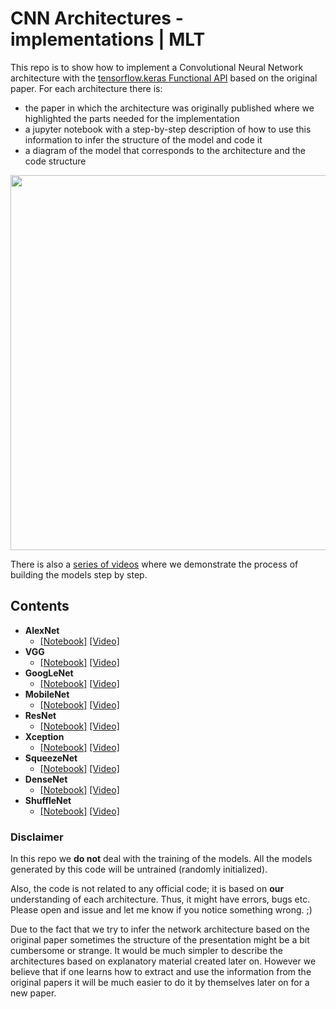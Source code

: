 # CNN Architectures - implementations | MLT
This repo is to show how to implement a Convolutional Neural Network architecture with the [tensorflow.keras Functional API](https://www.tensorflow.org/guide/keras/functional) based on the original paper. For each architecture there is:

- the paper in which the architecture was originally published where we highlighted the parts needed for the implementation
- a jupyter notebook with a step-by-step description of how to use this information to infer the structure of the model and code it
- a diagram of the model that corresponds to the architecture and the code structure

<p align="center"><img src="https://github.com/Machine-Learning-Tokyo/CNN-Architectures/blob/master/Implementations/Diagrams/Diagrams.svg" width="600"></p>

There is also a [series of videos](https://www.youtube.com/watch?v=rFpzCPcI6O0&list=PLaPdEEY26UXyE3UchW0C742xh542yh0yI) where we demonstrate the process of building the models step by step.

## Contents
- **AlexNet** 
  - [[Notebook]](https://github.com/Machine-Learning-Tokyo/CNN-Architectures/tree/master/Implementations/AlexNet) [[Video]](https://www.youtube.com/watch?v=rFpzCPcI6O0&list=PLaPdEEY26UXyE3UchW0C742xh542yh0yI)
- **VGG**
  - [[Notebook]](https://github.com/Machine-Learning-Tokyo/CNN-Architectures/tree/master/Implementations/VGGNet) [[Video]](https://www.youtube.com/watch?v=PUo73nnHY68&list=PLaPdEEY26UXyE3UchW0C742xh542yh0yI&index=2)
- **GoogLeNet**
  - [[Notebook]](https://github.com/Machine-Learning-Tokyo/CNN-Architectures/tree/master/Implementations/GoogLeNet) [[Video]](https://www.youtube.com/watch?v=fq2srEX7VV0&list=PLaPdEEY26UXyE3UchW0C742xh542yh0yI&index=4&t=0s)
- **MobileNet**
  - [[Notebook]](https://github.com/Machine-Learning-Tokyo/CNN-Architectures/tree/master/Implementations/MobileNet) [[Video]](https://www.youtube.com/watch?v=ATXx6cTGquE&list=PLaPdEEY26UXyE3UchW0C742xh542yh0yI&index=4)
- **ResNet**
  - [[Notebook]](https://github.com/Machine-Learning-Tokyo/CNN-Architectures/tree/master/Implementations/ResNet) [[Video]](https://www.youtube.com/watch?v=oeIMmtUroi0&list=PLaPdEEY26UXyE3UchW0C742xh542yh0yI&index=5)
- **Xception**
  - [[Notebook]](https://github.com/Machine-Learning-Tokyo/CNN-Architectures/tree/master/Implementations/Xception) [[Video]](https://www.youtube.com/watch?v=nMBCSroJ7bY&list=PLaPdEEY26UXyE3UchW0C742xh542yh0yI&index=6)
- **SqueezeNet**
  - [[Notebook]](https://github.com/Machine-Learning-Tokyo/CNN-Architectures/tree/master/Implementations/SqueezeNet) [[Video]](https://www.youtube.com/watch?v=W4UbinapGMY&list=PLaPdEEY26UXyE3UchW0C742xh542yh0yI&index=7)
- **DenseNet**
  - [[Notebook]](https://github.com/Machine-Learning-Tokyo/CNN-Architectures/tree/master/Implementations/DenseNet) [[Video]](https://www.youtube.com/watch?v=3ZPJyknZolE&list=PLaPdEEY26UXyE3UchW0C742xh542yh0yI&index=8)
- **ShuffleNet**
  - [[Notebook]](https://github.com/Machine-Learning-Tokyo/CNN-Architectures/tree/master/Implementations/ShuffleNet) [[Video]](https://www.youtube.com/watch?v=lWMd_wJMeOE&list=PLaPdEEY26UXyE3UchW0C742xh542yh0yI&index=9)


### Disclaimer

In this repo we **do not** deal with the training of the models.
All the models generated by this code will be untrained (randomly initialized).

Also, the code is not related to any official code; it is based on **our** understanding of each architecture.
Thus, it might have errors, bugs etc. Please open and issue and let me know if you notice something wrong. ;)

Due to the fact that we try to infer the network architecture based on the original paper sometimes the structure of the presentation might be a bit cumbersome or strange. It would be much simpler to describe the architectures based on explanatory material created later on. However we believe that if one learns how to extract and use the information from the original papers it will be much easier to do it by themselves later on for a new paper.
